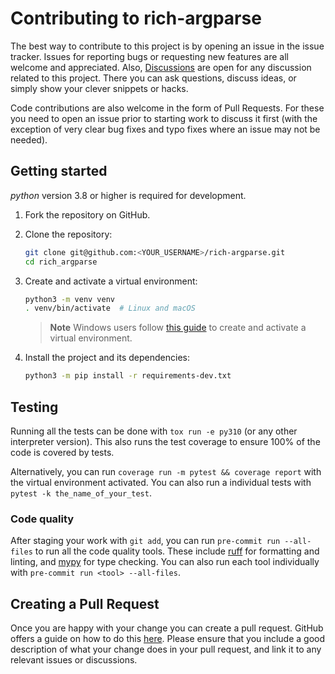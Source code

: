 # Contributing to rich-argparse

The best way to contribute to this project is by opening an issue in the issue tracker. Issues for
reporting bugs or requesting new features are all welcome and appreciated. Also, [Discussions] are
open for any discussion related to this project. There you can ask questions, discuss ideas, or
simply show your clever snippets or hacks.

Code contributions are also welcome in the form of Pull Requests. For these you need to open an
issue prior to starting work to discuss it first (with the exception of very clear bug fixes and
typo fixes where an issue may not be needed).

## Getting started

*python* version 3.8 or higher is required for development.

1. Fork the repository on GitHub.

2. Clone the repository:

   ```sh
   git clone git@github.com:<YOUR_USERNAME>/rich-argparse.git
   cd rich_argparse
   ```
3. Create and activate a virtual environment:

   ```sh
   python3 -m venv venv
   . venv/bin/activate  # Linux and macOS
   ```
   > **Note**
   > Windows users follow [this guide][venv-guide] to create and activate a virtual environment.

4. Install the project and its dependencies:

   ```sh
   python3 -m pip install -r requirements-dev.txt
   ```

## Testing

Running all the tests can be done with `tox run -e py310` (or any other interpreter version). This
also runs the test coverage to ensure 100% of the code is covered by tests.

Alternatively, you can run `coverage run -m pytest && coverage report` with the virtual environment
activated. You can also run a individual tests with `pytest -k the_name_of_your_test`.

### Code quality

After staging your work with `git add`, you can run `pre-commit run --all-files` to run all the
code quality tools. These include [ruff] for formatting and linting, and [mypy] for
type checking. You can also run each tool individually with `pre-commit run <tool> --all-files`.

## Creating a Pull Request

Once you are happy with your change you can create a pull request. GitHub offers a guide on how to
do this [here][PR]. Please ensure that you include a good description of what your change does in
your pull request, and link it to any relevant issues or discussions.

[Discussions]: https://github.com/hamdanal/rich-argparse/discussions
[mypy]: https://mypy.readthedocs.io/en/stable/
[ruff]: https://docs.astral.sh/ruff/
[PR]: https://docs.github.com/en/pull-requests/collaborating-with-pull-requests/proposing-changes-to-your-work-with-pull-requests/creating-a-pull-request-from-a-fork
[venv-guide]: https://packaging.python.org/en/latest/guides/installing-using-pip-and-virtual-environments/#creating-a-virtual-environment
